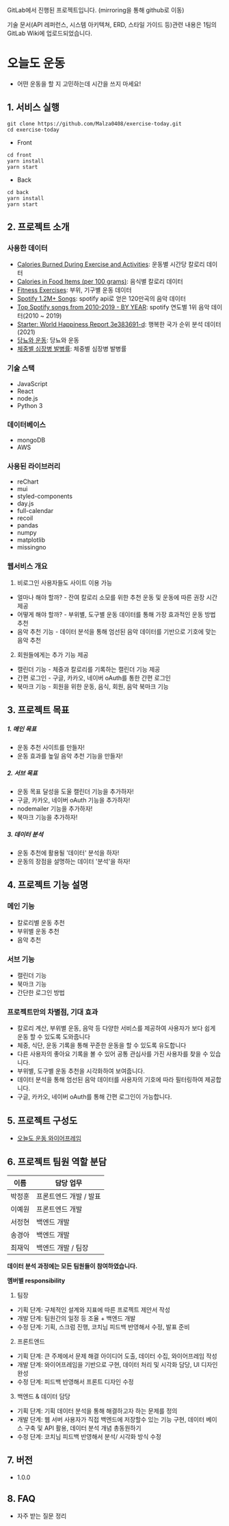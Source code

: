 GitLab에서 진행된 프로젝트입니다. (mirroring을 통해 github로 이동)

기술 문서(API 레퍼런스, 시스템 아키텍쳐, ERD, 스타일 가이드 등)관련 내용은 1팀의 GitLab Wiki에 업로드되었습니다.

# 오늘도 운동
- 어떤 운동을 할 지 고민하는데 시간을 쓰지 마세요!

## 1. 서비스 실행
```
git clone https://github.com/Malza0408/exercise-today.git
cd exercise-today
```

- Front
```
cd front
yarn install
yarn start
```
- Back
```
cd back
yarn install
yarn start
```

## 2. 프로젝트 소개

### 사용한 데이터
  - [Calories Burned During Exercise and Activities](https://www.kaggle.com/datasets/aadhavvignesh/calories-burned-during-exercise-and-activities): 운동별 시간당 칼로리 데이터  
  - [Calories in Food Items (per 100 grams)](https://www.kaggle.com/datasets/kkhandekar/calories-in-food-items-per-100-grams): 음식별 칼로리 데이터  
  - [Fitness Exercises](https://www.kaggle.com/datasets/edoardoba/fitness-exercises-with-animations): 부위, 기구별 운동 데이터  
  - [Spotify 1.2M+ Songs](https://www.kaggle.com/datasets/rodolfofigueroa/spotify-12m-songs): spotify api로 얻은 120만곡의 음악 데이터  
  - [Top Spotify songs from 2010-2019 - BY YEAR](https://www.kaggle.com/datasets/leonardopena/top-spotify-songs-from-20102019-by-year):  spotify 연도별 1위 음악 데이터(2010 ~ 2019)  
  - [Starter: World Happiness Report 3e383691-d](https://www.kaggle.com/code/tmai56/starter-world-happiness-report-3e383691-d): 행복한 국가 순위 분석 데이터(2021)  
  - [당뇨와 운동](https://www.kaggle.com/code/bayunova/diabetes-health-indicators): 당뇨와 운동  
  - [체중별 심장병 발병률](https://www.kaggle.com/code/bhuvanchennoju/data-storytelling-auc-focus-on-strokes): 체중별 심장병 발병률  

### 기술 스택
  - JavaScript
  - React
  - node.js
  - Python 3

### 데이터베이스
  - mongoDB
  - AWS

### 사용된 라이브러리
  - reChart
  - mui
  - styled-components
  - day.js
  - full-calendar
  - recoil
  - pandas
  - numpy
  - matplotlib
  - missingno

### 웹서비스 개요
1. 비로그인 사용자들도 사이트 이용 가능
* 얼마나 해야 할까? - 잔여 칼로리 소모를 위한 추천 운동 및 운동에 따른 권장 시간 제공
* 어떻게 해야 할까? - 부위별, 도구별 운동 데이터를 통해 가장 효과적인 운동 방법 추천
* 음악 추천 기능 - 데이터 분석을 통해 엄선된 음악 데이터를 기반으로 기호에 맞는 음악 추천

2. 회원들에게는 추가 기능 제공
* 캘린더 기능 - 체중과 칼로리를 기록하는 캘린더 기능 제공
* 간편 로그인 - 구글, 카카오, 네이버 oAuth를 통한  간편 로그인
* 북마크 기능 - 회원을 위한 운동, 음식, 회원, 음악 북마크 기능


## 3. 프로젝트 목표
##### 1. 메인 목표
* 운동 추천 사이트를 만들자!
* 운동 효과를 높일 음악 추천 기능을 만들자!

##### 2. 서브 목표
* 운동 목표 달성을 도울 캘린더 기능을 추가하자!
* 구글, 카카오, 네이버 oAuth 기능을 추가하자!
* nodemailer 기능을 추가하자!
* 북마크 기능을 추가하자!

##### 3. 데이터 분석
* 운동 추천에 활용될 '데이터' 분석을 하자!
* 운동의 장점을 설명하는 데이터 '분석'을 하자!


## 4. 프로젝트 기능 설명

  ### 메인 기능 
  - 칼로리별 운동 추천
  - 부위별 운동 추천
  - 음악 추천

  ### 서브 기능
  - 캘린더 기능
  - 북마크 기능
  - 간단한 로그인 방법

  ### 프로젝트만의 차별점, 기대 효과
  - 칼로리 계산, 부위별 운동, 음악 등 다양한 서비스를 제공하여 사용자가 보다 쉽게 운동 할 수 있도록 도와줍니다
  - 체중, 식단, 운동 기록을 통해 꾸준한 운동을 할 수 있도록 유도합니다
  - 다른 사용자의 좋아요 기록을 볼 수 있어 공통 관심사를 가진 사용자를 찾을 수 있습니다.
  - 부위별, 도구별 운동 추천을 시각화하여 보여줍니다.
  - 데이터 분석을 통해 엄선된 음악 데이터를 사용자의 기호에 따라 필터링하여 제공합니다.
  - 구글, 카카오, 네이버 oAuth를 통해 간편 로그인이 가능합니다.


## 5. 프로젝트 구성도
  - [오늘도 운동 와이어프레임](https://www.figma.com/file/aqjh4XO6Ivdjs8hcNmk94L/%EC%98%A4%EB%8A%98%EB%8F%84-%EC%9A%B4%EB%8F%99?node-id=0%3A1)



## 6. 프로젝트 팀원 역할 분담
| 이름 | 담당 업무 |
| ------ | ------ |
| 박정훈 | 프론트엔드 개발 / 발표 |
| 이예원 | 프론트엔드 개발 |
| 서정현 | 백엔드 개발 |
| 송경아 | 백엔드 개발 |
| 최재익 | 백엔드 개발 / 팀장 |

**데이터 분석 과정에는 모든 팀원들이 참여하였습니다.**

**멤버별 responsibility**

1. 팀장 

- 기획 단계: 구체적인 설계와 지표에 따른 프로젝트 제안서 작성
- 개발 단계: 팀원간의 일정 등 조율 + 백엔드 개발
- 수정 단계: 기획, 스크럼 진행, 코치님 피드백 반영해서 수정, 발표 준비

2. 프론트엔드 

- 기획 단계: 큰 주제에서 문제 해결 아이디어 도출, 데이터 수집, 와이어프레임 작성
- 개발 단계: 와이어프레임을 기반으로 구현, 데이터 처리 및 시각화 담당, UI 디자인 완성
- 수정 단계: 피드백 반영해서 프론트 디자인 수정

 3. 백엔드 & 데이터 담당  

- 기획 단계: 기획 데이터 분석을 통해 해결하고자 하는 문제를 정의
- 개발 단계: 웹 서버 사용자가 직접 백엔드에 저장할수 있는 기능 구현, 데이터 베이스 구축 및 API 활용, 데이터 분석 개념 총동원하기
- 수정 단계: 코치님 피드백 반영해서 분석/ 시각화 방식 수정

## 7. 버전
  - 1.0.0

## 8. FAQ
  - 자주 받는 질문 정리

